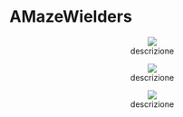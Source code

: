# AMazeWielders

<body>
<p align="center">
<img src="http://pellix1206.altervista.org/Images/Men__.jpg" /><br />
descrizione
</p>
  
<p align="center">
<img src="http://pellix1206.altervista.org/Images/Pyromancer.jpg" /><br />
descrizione
</p>

<p align="center">
<img src="http://pellix1206.altervista.org/Images/AttackDruid.jpg" /><br />
descrizione
</p>
</body>
